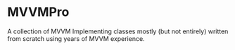 # MVVMPro
A collection of MVVM Implementing classes mostly (but not entirely) written from scratch using years of MVVM experience.
